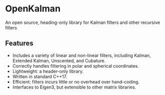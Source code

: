 # OpenKalman
An open source, heading-only library for Kalman filters and other recursive filters

## Features
* Includes a variety of linear and non-linear filters, including Kalman, Extended Kalman, Unscented, and Cubature.
* Correctly handles filtering in polar and spherical coordinates.
* Lightweight: a header-only library.
* Written in standard C++17.
* Efficient: filters incurs little or no overhead over hand-coding.
* Interfaces to Eigen3, but extensible to other matrix libraries.
